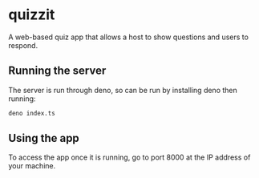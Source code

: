 # quizzit

A web-based quiz app that allows a host to show questions and users to respond.

## Running the server

The server is run through deno, so can be run by installing deno then running:

```bash
deno index.ts
```

## Using the app

To access the app once it is running, go to port 8000 at the IP address of your
machine.
